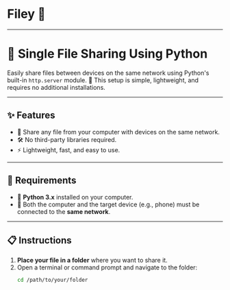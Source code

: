 # Filey 📂
<hr>

# 📂 Single File Sharing Using Python

Easily share files between devices on the same network using Python's built-in `http.server` module. 🚀 This setup is simple, lightweight, and requires no additional installations.

---

## ✨ Features
- 📡 Share any file from your computer with devices on the same network.
- 🛠️ No third-party libraries required.
- ⚡ Lightweight, fast, and easy to use.

---

## 🛑 Requirements
- 🐍 **Python 3.x** installed on your computer.
- 📶 Both the computer and the target device (e.g., phone) must be connected to the **same network**.

---

## 📋 Instructions

1. **Place your file in a folder** where you want to share it.
2. Open a terminal or command prompt and navigate to the folder:
   ```bash
   cd /path/to/your/folder
